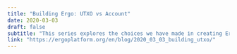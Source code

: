 ```yaml
---
title: "Building Ergo: UTXO vs Account"
date: 2020-03-03
draft: false
subtitle: "This series explores the choices we have made in creating Ergo, with the first article unpacking the advantages of the UTXO model"
link: "https://ergoplatform.org/en/blog/2020_03_03_building_utxo/"
---
```

